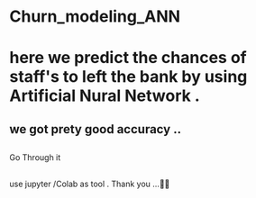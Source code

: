 # Churn_modeling_ANN
# here we predict the chances of staff's to left the bank by using Artificial Nural Network .
## we got prety good accuracy .. 
##
Go Through it 
##
use jupyter /Colab as tool .
Thank you ...🤞🤞
